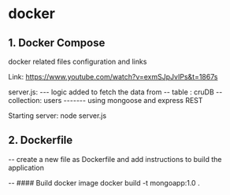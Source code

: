 # docker

## 1. Docker Compose
docker related files configuration and links

Link:
https://www.youtube.com/watch?v=exmSJpJvIPs&t=1867s


server.js:
--- logic added to fetch the data from 
-- table : cruDB
--  collection: users
------- using mongoose and express REST

Starting server: node server.js

## 2. Dockerfile

-- create a new file as Dockerfile and add instructions to build the application

-- #### Build docker image
    docker build -t mongoapp:1.0 .

